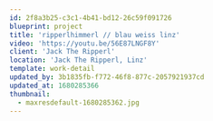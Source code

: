 ```yaml
---
id: 2f8a3b25-c3c1-4b41-bd12-26c59f091726
blueprint: project
title: 'ripperlhimmerl // blau weiss linz'
video: 'https://youtu.be/56E87LNGF8Y'
client: 'Jack The Ripperl'
location: 'Jack The Ripperl, Linz'
template: work-detail
updated_by: 3b1835fb-f772-46f8-877c-2057921937cd
updated_at: 1680285366
thumbnail:
  - maxresdefault-1680285362.jpg
---
```

